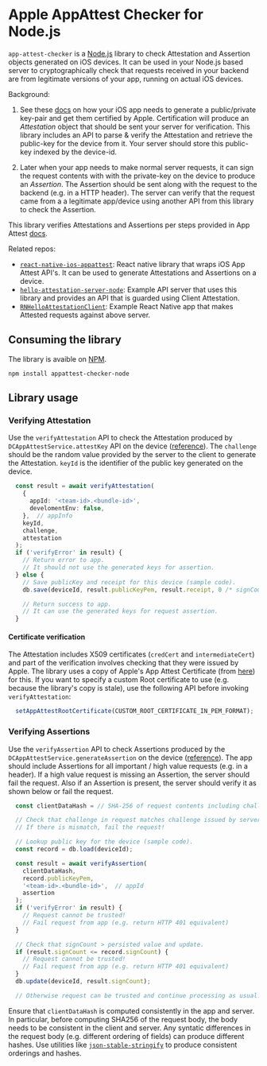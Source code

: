 # Apple AppAttest Checker for Node.js

`app-attest-checker` is a [Node.js](https://en.wikipedia.org/wiki/Node.js) library to check
Attestation and Assertion objects generated on iOS devices. It can be used in your Node.js
based server to cryptographically check that requests received in your backend are from
legitimate versions of your app, running on actual iOS devices.

Background:

1. See these [docs](https://developer.apple.com/documentation/devicecheck/establishing_your_app_s_integrity)
   on how your iOS app needs to generate a public/private key-pair and get them certified by
   Apple. Certification will produce an _Attestation_ object that should be sent your server for
   verification. This library includes an API to parse & verify the Attestation and retrieve the
   public-key for the device from it. Your server should store this public-key indexed by the
   device-id.

1. Later when your app needs to make normal server requests, it can sign the request contents with
   with the private-key on the device to produce an _Assertion_. The Assertion should be sent along
   with the request to the backend (e.g. in a HTTP header). The server can verify that the request
   came from a a legitimate app/device using another API from this library to check the Assertion.

This library verifies Attestations and Assertions per steps provided in App Attest [docs](https://developer.apple.com/documentation/devicecheck/validating_apps_that_connect_to_your_server).

Related repos:

* [`react-native-ios-appattest`](https://github.com/srinivas1729/react-native-ios-appattest):
  React native library that wraps iOS App Attest API's. It can be used to
  generate Attestations and Assertions on a device.
* [`hello-attestation-server-node`](https://github.com/srinivas1729/hello-attestation-server-node):
  Example API server that uses this library and provides an API that is guarded
  using Client Attestation.
* [`RNHelloAttestationClient`](https://github.com/srinivas1729/RNHelloAttestationClient):
  Example React Native app that makes Attested requests against above server.

## Consuming the library

The library is avaible on [NPM](www.npmjs.com/package/appattest-checker-node).

```
npm install appattest-checker-node
```

## Library usage

### Verifying Attestation

Use the `verifyAttestation` API to check the Attestation produced by `DCAppAttestService.attestKey`
API on the device ([reference](https://developer.apple.com/documentation/devicecheck/establishing_your_app_s_integrity#3561588)).
The `challenge` should be the random value provided by the server to the client to generate the
Attestation. `keyId` is the identifier of the public key generated on the device.

```typescript
  const result = await verifyAttestation(
    {
      appId: '<team-id>.<bundle-id>',
      develomentEnv: false,
    },  // appInfo
    keyId,
    challenge,
    attestation
  );
  if ('verifyError' in result) {
    // Return error to app.
    // It should not use the generated keys for assertion.
  } else {
    // Save publicKey and receipt for this device (sample code).
    db.save(deviceId, result.publicKeyPem, result.receipt, 0 /* signCount */);

    // Return success to app.
    // It can use the generated keys for request assertion.
  }

```

#### Certificate verification

The Attestation includes X509 certificates (`credCert` and `intermediateCert`) and part of the
verification involves checking that they were issued by Apple. The library uses a copy of Apple's
App Attest Certificate (from [here](https://www.apple.com/certificateauthority/private/)) for this.
If you want to specify a custom Root certificate to use (e.g. because the library's copy is stale),
use the following API before invoking `verifyAttestation`:

```typescript
  setAppAttestRootCertificate(CUSTOM_ROOT_CERTIFICATE_IN_PEM_FORMAT);
```

### Verifying Assertions

Use the `verifyAssertion` API to check Assertions produced by the
`DCAppAttestService.generateAssertion` on the device ([reference](https://developer.apple.com/documentation/devicecheck/establishing_your_app_s_integrity#3561591)).
The app should include Assertions for all important / high value requests (e.g. in a header). If a
high value request is missing an Assertion, the server should fail the request. Also if an
Assertion is present, the server should verify it as shown below or fail the request.

```typescript
  const clientDataHash = // SHA-256 of request contents including challenge provided to client.

  // Check that challenge in request matches challenge issued by server
  // If there is mismatch, fail the request!

  // Lookup public key for the device (sample code).
  const record = db.load(deviceId);

  const result = await verifyAssertion(
    clientDataHash,
    record.publicKeyPem,
    '<team-id>.<bundle-id>',  // appId
    assertion
  );
  if ('verifyError' in result) {
    // Request cannot be trusted!
    // Fail request from app (e.g. return HTTP 401 equivalent)
  }

  // Check that signCount > persisted value and update.
  if (result.signCount <= record.signCount) {
    // Request cannot be trusted!
    // Fail request from app (e.g. return HTTP 401 equivalent)
  }
  db.update(deviceId, result.signCount);

  // Otherwise request can be trusted and continue processing as usual.
```

Ensure that `clientDataHash` is computed consistently in the app and server. In particular, before
computing SHA256 of the request body, the body needs to be consistent in the client and server.
Any syntatic differences in the request body (e.g. different ordering of fields) can produce
different hashes. Use utilities like [`json-stable-stringify`](https://www.npmjs.com/package/json-stable-stringify)
to produce consistent orderings and hashes.
